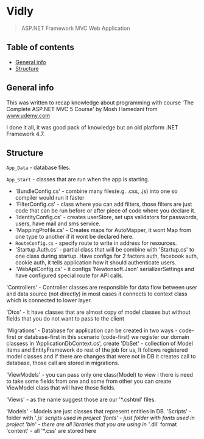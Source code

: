 # Vidly
> ASP.NET Framework MVC Web Application 

## Table of contents
* [General info](#general-info)
* [Structure](#structure)

## General info
This was written to recap knowledge about programming with course 'The Complete ASP.NET MVC 5 Course' by Mosh Hamedani from www.udemy.com

I done it all, it was good pack of knowledge but on old platform .NET Framework 4.7.

## Structure

`App_Data` - database files.

`App_Start` - classes that are run when the app is starting.

* 'BundleConfig.cs' - combine many files(e.g. .css, .js) into one so compiler would run it faster
* 'FilterConfig.cs' - class where you can add filters, those filters are just code that  can be run before or after piece of code where you declare it.
* 'IdentityConfig.cs' - creates userStore, set ups validators for passwords, users, have mail and sms service.
* 'MappingProfile.cs' - Creates maps for AutoMapper, it wont Map from one type to another if it wont be declared here.
* `RouteConfig.cs` - specify route to write in address for resources.
* 'Startup.Auth.cs' - partial class that will be combine with 'Startup.cs' to one class during startup. Have configs for 2 factors auth, facebook auth, cookie auth, it tells application how it should authenticate users.
* 'WebApiConfig.cs' - it configs 'Newtonsoft.Json' serializerSettings and have configured special route for API calls.

'Controllers' - Controller classes are responsible for data flow between user and data source (not directly) in most cases it connects to context class which is connected to lower layer.

'Dtos' - It have classes that are almost copy of model classes but without fields that you do not want to pass to the client

'Migrations' - Database for application can be created in two ways - code-first or database-first in this scenario (code-first) we register our domain classess in 'ApplicationDbContext.cs', create 'DbSet' - collection of Model items and EntityFramework do rest of the job for us, It follows registered model classes and if there are changes that were not in DB it creates call to database, those call are stored in migrations.

'ViewModels' - you can pass only one class(Model) to view i there is need to take some fields from one and some from other you can create ViewModel class that will have those fields.

'Views' - as the name suggest those are our  '*.cshtml' files. 

'Models' - Models are just classes that represent entities in DB.
'Scripts' - folder with '*.js' scripts used in project
'fonts' - just folder with fonts used in project
'bin' - there are all libraries that you are using in '*.dll' format
'content' - all '*.css' are stored here

